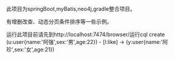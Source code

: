 此项目为springBoot,myBatis,neo4j,gradle整合项目。

有增删改查、动态分页条件排序等一些示例。

运行此项目前请先到http://localhost:7474/browser/运行cql
create (u:user{name:'阿强',sex:'男',age:22}) - [l:like] -> (y:user{name:'阿珍',sex:'女',age:21})